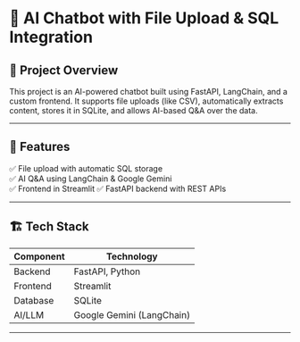 # 🚀 AI Chatbot with File Upload & SQL Integration

## 📌 Project Overview
This project is an AI-powered chatbot built using FastAPI, LangChain, and a custom frontend. It supports file uploads (like CSV), automatically extracts content, stores it in SQLite, and allows AI-based Q&A over the data.

---

## 🔧 Features  
✅ File upload with automatic SQL storage  
✅ AI Q&A using LangChain & Google Gemini  
✅ Frontend in Streamlit 
✅ FastAPI backend with REST APIs  

---

## 🏗 Tech Stack
| Component  | Technology        |
|-----------|-------------------|
| Backend   | FastAPI, Python   |
| Frontend  | Streamlit    |
| Database  | SQLite            |
| AI/LLM    | Google Gemini (LangChain) |

---





